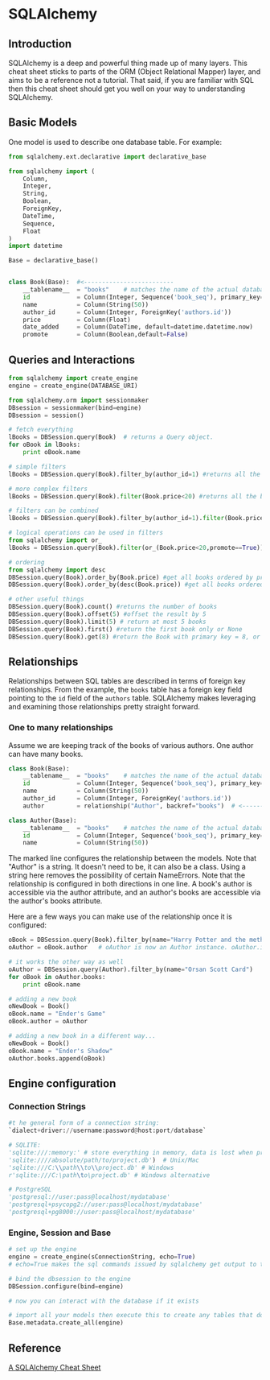 # SQLAlchemy

## Introduction
SQLAlchemy is a deep and powerful thing made up of many layers. This cheat sheet sticks to parts of the ORM (Object Relational Mapper) layer, and aims to be a reference not a tutorial. That said, if you are familiar with SQL then this cheat sheet should get you well on your way to understanding SQLAlchemy.

## Basic Models

One model is used to describe one database table. For example:

```Python
from sqlalchemy.ext.declarative import declarative_base

from sqlalchemy import (
    Column,
    Integer,
    String,
    Boolean,
    ForeignKey,
    DateTime,
    Sequence,
    Float
)
import datetime

Base = declarative_base()


class Book(Base):  #<-------------------------
    __tablename__  = "books"    # matches the name of the actual database table
    id             = Column(Integer, Sequence('book_seq'), primary_key=True) # plays nice with all major database engines
    name           = Column(String(50))                                      # string column need lengths
    author_id      = Column(Integer, ForeignKey('authors.id'))               # assumes there is a table in the database called 'authors' that has an 'id' column
    price          = Column(Float)
    date_added     = Column(DateTime, default=datetime.datetime.now)         # defaults can be specified as functions
    promote        = Column(Boolean,default=False)                           #     or as values

```

## Queries and Interactions

```Python
from sqlalchemy import create_engine
engine = create_engine(DATABASE_URI)

from sqlalchemy.orm import sessionmaker
DBsession = sessionmaker(bind=engine)
DBsession = session()

# fetch everything
lBooks = DBSession.query(Book)  # returns a Query object.
for oBook in lBooks:
    print oBook.name

# simple filters
lBooks = DBSession.query(Book).filter_by(author_id=1) #returns all the books for a specific author

# more complex filters
lBooks = DBSession.query(Book).filter(Book.price<20) #returns all the books with price <20. Note we use filter, not filter_by

# filters can be combined
lBooks = DBSession.query(Book).filter_by(author_id=1).filter(Book.price<20) #all books by a specific author, with price<20

# logical operations can be used in filters
from sqlalchemy import or_
lBooks = DBSession.query(Book).filter(or_(Book.price<20,promote==True)) # returns all books  that cost less than 20 OR are being promoted

# ordering
from sqlalchemy import desc
DBSession.query(Book).order_by(Book.price) #get all books ordered by price
DBSession.query(Book).order_by(desc(Book.price)) #get all books ordered by price descending

# other useful things
DBSession.query(Book).count() #returns the number of books
DBSession.query(Book).offset(5) #offset the result by 5
DBSession.query(Book).limit(5) # return at most 5 books
DBSession.query(Book).first() #return the first book only or None
DBSession.query(Book).get(8) #return the Book with primary key = 8, or None
```

## Relationships

Relationships between SQL tables are described in terms of foreign key relationships. From the example, the `books` table has a foreign key field pointing to the `id` field of the `authors` table. SQLAlchemy makes leveraging and examining those relationships pretty straight forward.

### One to many relationships

Assume we are keeping track of the books of various authors. One author can have many books.

```Python
class Book(Base):
    __tablename__  = "books"    # matches the name of the actual database table
    id             = Column(Integer, Sequence('book_seq'), primary_key=True)
    name           = Column(String(50))                                    
    author_id      = Column(Integer, ForeignKey('authors.id'))              
    author         = relationship("Author", backref="books")  # <-----------------------

class Author(Base):
    __tablename__  = "books"    # matches the name of the actual database table
    id             = Column(Integer, Sequence('book_seq'), primary_key=True)
    name           = Column(String(50))
```

The marked line configures the relationship between the models. Note that "Author" is a string. It doesn't need to be, it can also be a class. Using a string here removes the possibility of certain NameErrors. Note that the relationship is configured in both directions in one line. A book's author is accessible via the author attribute, and an author's books are accessible via the author's books attribute.

Here are a few ways you can make use of the relationship once it is configured:

```Python
oBook = DBSession.query(Book).filter_by(name="Harry Potter and the methods of rationality").first()
oAuthor = oBook.author   # oAuthor is now an Author instance. oAuthor.id == oBook.author_id

# it works the other way as well
oAuthor = DBSession.query(Author).filter_by(name="Orsan Scott Card")
for oBook in oAuthor.books:
    print oBook.name

# adding a new book
oNewBook = Book()
oBook.name = "Ender's Game"
oBook.author = oAuthor

# adding a new book in a different way...
oNewBook = Book()
oBook.name = "Ender's Shadow"
oAuthor.books.append(oBook)
```

## Engine configuration

### Connection Strings

```Python
#t he general form of a connection string:
`dialect+driver://username:password@host:port/database`

# SQLITE:
'sqlite:///:memory:' # store everything in memory, data is lost when program exits
'sqlite:////absolute/path/to/project.db')  # Unix/Mac
'sqlite:///C:\\path\\to\\project.db' # Windows
r'sqlite:///C:\path\to\project.db' # Windows alternative

# PostgreSQL
'postgresql://user:pass@localhost/mydatabase'
'postgresql+psycopg2://user:pass@localhost/mydatabase'
'postgresql+pg8000://user:pass@localhost/mydatabase'
```

### Engine, Session and Base

```Python
# set up the engine
engine = create_engine(sConnectionString, echo=True)   
# echo=True makes the sql commands issued by sqlalchemy get output to the console, useful for debugging

# bind the dbsession to the engine
DBSession.configure(bind=engine)

# now you can interact with the database if it exists

# import all your models then execute this to create any tables that don't yet exist. This does not handle migrations
Base.metadata.create_all(engine)       
```

## Reference

[A SQLAlchemy Cheat Sheet](https://www.codementor.io/sheena/understanding-sqlalchemy-cheat-sheet-du107lawl)
